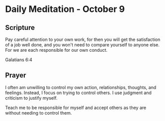 # Daily Meditation - October 9

## Scripture

Pay careful attention to your own work, for then you will get the satisfaction of a job well done, and you won't need to compare yourself to anyone else.  For we are each responsible for our own conduct.

Galatians 6:4


## Prayer

I often am unwilling to control my own action, relationships, thoughts, and feelings.  Instead, I
focus on trying to control others. I use judgment and criticism to justify myself.

Teach me to be responsible for myself and accept others as they are without needing to control them.

